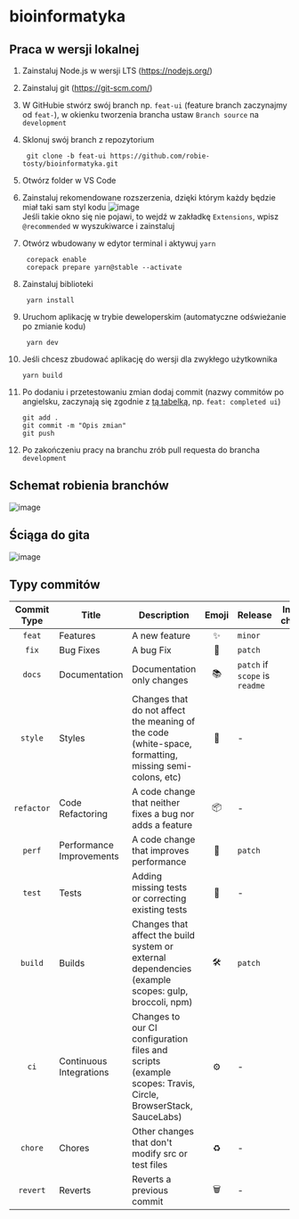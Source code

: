 # bioinformatyka

## Praca w wersji lokalnej

1. Zainstaluj Node.js w wersji LTS (<https://nodejs.org/>)
2. Zainstaluj git (<https://git-scm.com/>)
3. W GitHubie stwórz swój branch np. `feat-ui` (feature branch zaczynajmy od `feat-`), w okienku tworzenia brancha ustaw `Branch source` na `development`
4. Sklonuj swój branch z repozytorium

        git clone -b feat-ui https://github.com/robie-tosty/bioinformatyka.git

5. Otwórz folder w VS Code
6. Zainstaluj rekomendowane rozszerzenia, dzięki którym każdy będzie miał taki sam styl kodu
        ![image](https://tattoocoder.com/content/images/size/w2000/2019/08/Screen-Shot-2019-08-14-at-2.53.11-PM-1.png)
        <br>Jeśli takie okno się nie pojawi, to wejdź w zakładkę `Extensions`, wpisz `@recommended` w wyszukiwarce i zainstaluj

7. Otwórz wbudowany w edytor terminal i aktywuj `yarn`

        corepack enable
        corepack prepare yarn@stable --activate

8. Zainstaluj biblioteki

        yarn install

9. Uruchom aplikację w trybie deweloperskim (automatyczne odświeżanie po zmianie kodu)

        yarn dev

10. Jeśli chcesz zbudować aplikację do wersji dla zwykłego użytkownika

        yarn build

11. Po dodaniu i przetestowaniu zmian dodaj commit (nazwy commitów po angielsku, zaczynają się zgodnie z [tą tabelką](#typy-commitów), np. `feat: completed ui`)

        git add .
        git commit -m "Opis zmian"
        git push

12. Po zakończeniu pracy na branchu zrób pull requesta do brancha `development`

## Schemat robienia branchów

![image](https://user-images.githubusercontent.com/106035813/204865207-9b983e1d-a4c0-4c5e-b03a-c61e71794543.png)

## Ściąga do gita

![image](https://user-images.githubusercontent.com/106035813/204866729-c524a550-8108-41bb-8f67-9bfd100c829a.png)

## Typy commitów

| Commit Type | Title                    | Description                                                                                                 | Emoji | Release                        | Include in changelog |
| :---------: | ------------------------ | ----------------------------------------------------------------------------------------------------------- | :---: | ------------------------------ | :------------------: |
|   `feat`    | Features                 | A new feature                                                                                               |   ✨   | `minor`                        |        `true`        |
|    `fix`    | Bug Fixes                | A bug Fix                                                                                                   |   🐛   | `patch`                        |        `true`        |
|   `docs`    | Documentation            | Documentation only changes                                                                                  |   📚   | `patch` if `scope` is `readme` |        `true`        |
|   `style`   | Styles                   | Changes that do not affect the meaning of the code (white-space, formatting, missing semi-colons, etc)      |   💎   | -                              |        `true`        |
| `refactor`  | Code Refactoring         | A code change that neither fixes a bug nor adds a feature                                                   |   📦   | -                              |        `true`        |
|   `perf`    | Performance Improvements | A code change that improves performance                                                                     |   🚀   | `patch`                        |        `true`        |
|   `test`    | Tests                    | Adding missing tests or correcting existing tests                                                           |   🚨   | -                              |        `true`        |
|   `build`   | Builds                   | Changes that affect the build system or external dependencies (example scopes: gulp, broccoli, npm)         |   🛠   | `patch`                        |        `true`        |
|    `ci`     | Continuous Integrations  | Changes to our CI configuration files and scripts (example scopes: Travis, Circle, BrowserStack, SauceLabs) |   ⚙️   | -                              |        `true`        |
|   `chore`   | Chores                   | Other changes that don't modify src or test files                                                           |   ♻️   | -                              |        `true`        |
|  `revert`   | Reverts                  | Reverts a previous commit                                                                                   |   🗑   | -                              |        `true`        |
